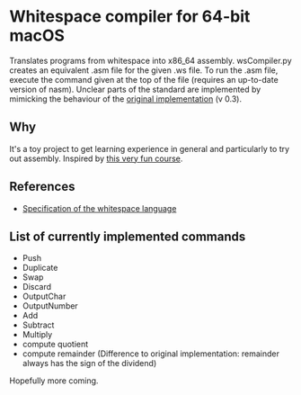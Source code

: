 # Whitespace compiler for 64-bit macOS 
Translates programs from whitespace into x86_64 assembly. 
wsCompiler.py creates an equivalent .asm file for the given .ws file. To run the .asm file, execute the command given at the top of the file (requires an up-to-date version of nasm).
Unclear parts of the standard are implemented by mimicking the behaviour of the [original implementation](https://web.archive.org/web/20150717140342/http://compsoc.dur.ac.uk:80/whitespace/download.php) (v 0.3).

## Why

It's a toy project to get learning experience in general and particularly to try out assembly. Inspired by [this very fun course](https://www.nand2tetris.org/).

## References
- [Specification of the whitespace language](https://web.archive.org/web/20151108084710/http://compsoc.dur.ac.uk:80/whitespace/tutorial.html) 

## List of currently implemented commands
- Push
- Duplicate
- Swap
- Discard
- OutputChar
- OutputNumber
- Add
- Subtract
- Multiply
- compute quotient
- compute remainder (Difference to original implementation: remainder always has the sign of the dividend)

Hopefully more coming.
